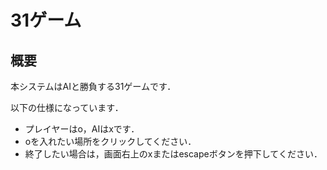# 31ゲーム

## 概要

本システムはAIと勝負する31ゲームです．

以下の仕様になっています．

* プレイヤーはo，AIはxです．
* oを入れたい場所をクリックしてください．
* 終了したい場合は，画面右上のxまたはescapeボタンを押下してください．
